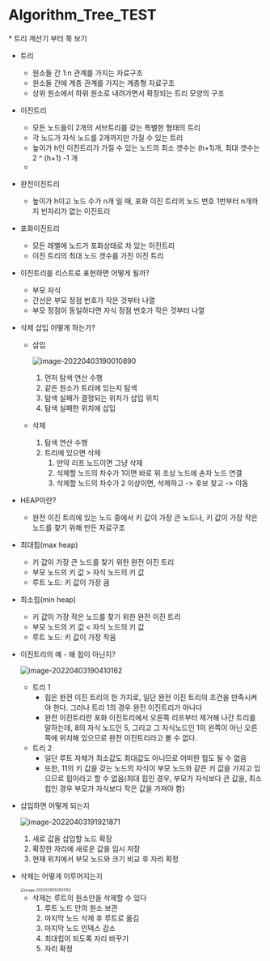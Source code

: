 # Algorithm_Tree_TEST



\* 트리 계산기 부터 쭉 보기



* 트리

  * 원소들 간 1:n 관계를 가지는 자료구조
  * 원소들 간에 계층 관계를 가지는 계층형 자료구조
  * 상위 원소에서 하위 원소로 내려가면서 확장되는 트리 모양의 구조

* 이진트리

  * 모든 노드들이 2개의 서브트리를 갖는 특별한 형태의 트리
  * 각 노드가 자식 노드를 2개까지만 가질 수 있는 트리
  * 높이가 h인 이진트리가 가질 수 있는 노드의 최소 갯수는 (h+1)개, 최대 갯수는 2 ^ (h+1) -1 개
  * 

* 완전이진트리

  * 높이가 h이고 노드 수가 n개 일 때, 포화 이진 트리의 노드 번호 1번부터 n개까지 빈자리가 없는 이진트리

* 포화이진트리

  * 모든 레벨에 노드가 포화상태로 차 있는 이진트리
  * 이진 트리의 최대 노드 갯수를 가진 이진 트리

* 이진트리를 리스트로 표현하면 어떻게 될까?

  * 부모 자식
  * 간선은 부모 정점 번호가 작은 것부터 나열
  * 부모 정점이 동일하다면 자식 정점 번호가 작은 것부터 나열

* 삭제 삽입 어떻게 하는가?

  * 삽입

    ![image-20220403190010890](C:/Users/Gyumin/AppData/Roaming/Typora/typora-user-images/image-20220403190010890.png)

    1. 먼저 탐색 연산 수행
    2. 같은 원소가 트리에 있는지 탐색
    3. 탐색 실패가 결정되는 위치가 삽입 위치
    4. 탐색 실패한 위치에 삽입

  * 삭제

    1. 탐색 연산 수행
    2. 트리에 있으면 삭제 
       1. 만약 리프 노드이면 그냥 삭제
       2. 삭제할 노드의 차수가 1이면 바로 위 조상 노드에 손자 노드 연결
       3. 삭제할 노드의 차수가 2 이상이면, 삭제하고 -> 후보 찾고 -> 이동

* HEAP이란?

  * 완전 이진 트리에 있는 노드 중에서 키 값이 가장 큰 노드나, 키 값이 가장 작은 노드를 찾기 위해 만든 자료구조

* 최대힙(max heap)

  * 키 값이 가장 큰 노드를 찾기 위한 완전 이진 트리
  * 부모 노드의 키 값 > 자식 노드의 키 값
  * 루트 노드: 키 값이 가장 큼

* 최소힙(min heap)

  * 키 값이 가장 작은 노드를 찾기 위한 완전 이진 트리
  * 부모 노드의 키 값 < 자식 노드의 키 값
  * 루트 노드: 키 값이 가장 작음

* 이진트리의 예 - 왜 힙이 아닌지?

  ![image-20220403190410162](C:/Users/Gyumin/AppData/Roaming/Typora/typora-user-images/image-20220403190410162.png)

  * 트리 1
    * 힙은 완전 이진 트리의 한 가지로, 일단 완전 이진 트리의 조건을 만족시켜야 한다. 그러나 트리 1의 경우 완전 이진트리가 아니다 
    * 완전 이진트리란 포화 이진트리에서 오른쪽 리프부터 제거해 나간 트리를 말하는데, 8의 자식 노드인 5, 그리고 그 자식노드인 1이 왼쪽이 아닌 오른쪽에 위치해 있으므로 완전 이진트리라고 볼 수 없다.
  * 트리 2
    * 일단 루트 자체가 최소값도 최대값도 아니므로 어떠한 힙도 될 수 없음
    * 또한, 11의 키 값을 갖는 노드의 자식이 부모 노드와 같은 키 값을 가지고 있으므로 힙이라고 할 수 없음(최대 힙인 경우, 부모가 자식보다 큰 값을, 최소 힙인 경우 부모가 자식보다 작은 값을 가져야 함)

* 삽입하면 어떻게 되는지

  ![image-20220403191921871](C:/Users/Gyumin/AppData/Roaming/Typora/typora-user-images/image-20220403191921871.png)

  1. 새로 값을 삽입할 노드 확장
  2. 확장한 자리에 새로운 값을 임시 저장
  3. 현재 위치에서 부모 노드와 크기 비교 후 자리 확정

* 삭제는 어떻게 이루어지는지

  <img src="C:\Users\Gyumin\ssafy7\TodayILearned\images\image-20220316153933152.png" alt="image-20220316153933152" style="zoom:50%;" />

  * 삭제는 루트의 원소만을 삭제할 수 있다
    1. 루트 노드 안의 원소 보관
    2. 마지막 노드 삭제 후 루트로 옮김
    3. 마지막 노드 인덱스 감소 
    4. 최대힙이 되도록 자리 바꾸기
    5. 자리 확정

